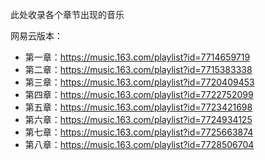 此处收录各个章节出现的音乐

网易云版本：
- 第一章：https://music.163.com/playlist?id=7714659719  
- 第二章：https://music.163.com/playlist?id=7715383338  
- 第三章：https://music.163.com/playlist?id=7720409453  
- 第四章：https://music.163.com/playlist?id=7722752099  
- 第五章：https://music.163.com/playlist?id=7723421698  
- 第六章：https://music.163.com/playlist?id=7724934125  
- 第七章：https://music.163.com/playlist?id=7725663874  
- 第八章：https://music.163.com/playlist?id=7728506704  
